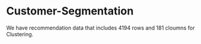 # Customer-Segmentation
We have recommendation data that includes 4194 rows and 181 cloumns for Clustering.
